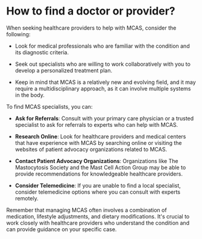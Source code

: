 # How to find a doctor or provider?

When seeking healthcare providers to help with MCAS, consider the following:

* Look for medical professionals who are familiar with the condition and its diagnostic criteria.

* Seek out specialists who are willing to work collaboratively with you to develop a personalized treatment plan.

* Keep in mind that MCAS is a relatively new and evolving field, and it may require a multidisciplinary approach, as it can involve multiple systems in the body.

To find MCAS specialists, you can:

* **Ask for Referrals**: Consult with your primary care physician or a trusted specialist to ask for referrals to experts who can help with MCAS.

* **Research Online**: Look for healthcare providers and medical centers that have experience with MCAS by searching online or visiting the websites of patient advocacy organizations related to MCAS.

* **Contact Patient Advocacy Organizations**: Organizations like The Mastocytosis Society and the Mast Cell Action Group may be able to provide recommendations for knowledgeable healthcare providers.

* **Consider Telemedicine**: If you are unable to find a local specialist, consider telemedicine options where you can consult with experts remotely.

Remember that managing MCAS often involves a combination of medication, lifestyle adjustments, and dietary modifications. It's crucial to work closely with healthcare providers who understand the condition and can provide guidance on your specific case.
